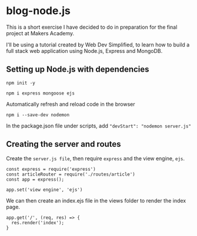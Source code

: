# blog-node.js

This is a short exercise I have decided to do in preparation for the final project at Makers Academy.

I'll be using a tutorial created by Web Dev Simplified, to learn how to build a full stack web application using Node.js, Express and MongoDB.

## Setting up Node.js with dependencies

```
npm init -y

npm i express mongoose ejs
```

Automatically refresh and reload code in the browser 
```
npm i --save-dev nodemon
```
In the package.json file under scripts, add `"devStart": "nodemon server.js"`

## Creating the server and routes

Create the `server.js file`, then require `express` and the view engine, `ejs`.

```
const express = require('express')
const articleRouter = require('./routes/article')
const app = express();

app.set('view engine', 'ejs')
```

We can then create an index.ejs file in the views folder to render the index page.

```
app.get('/', (req, res) => {
  res.render('index');
}
```